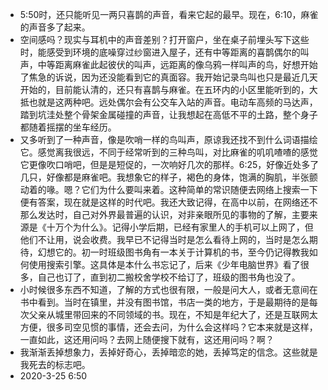 
- 5:50时，还只能听见一两只喜鹊的声音，看来它起的最早。现在，6:10，麻雀的声音多了起来。
- 空间感吗？现实与耳机中的声音差别？打开窗户，坐在桌子前埋头写下这些时，能感受到环境的底噪穿过纱窗进入屋子，还有中等距离的喜鹊偶尔的叫声，中等距离麻雀此起彼伏的叫声，远距离的像乌鸦一样叫声的鸟，好想开始了焦急的诉说，因为还没能看到它的真面容。我开始记录鸟叫也只是最近几天开始的，目前能认清的，还只有喜鹊与麻雀。在五环内的小区里能听到的，大抵也就是这两种吧。远处偶尔会有公交车入站的声音。电动车高频的马达声，踏到坑洼处整个骨架金属碰撞的声音，让我想起在高低不平的土路，整个身子都随着摇摆的坐车经历。
- 又多听到了一种声音，像是吹哨一样的鸟叫声，原谅我还找不到什么词语描绘它。感觉离我很远，不同于经常听到的三种鸟叫，对比麻雀的叽叽喳喳的感觉它更像吹口哨吧，但是是短促的，一次响好几次的那样。6:25，好像近处多了几只，好像都是麻雀吧。我想象它的样子，褐色的身体，饱满的胸肌，半张颤动着的喙。嗯？它们为什么要叫来着。这种简单的常识随便去网络上搜索一下便有答案，现在就是这样的时代吧。我还大致记得，在高中以前，在网络还不那么发达时，自己对外界最普遍的认识，对非亲眼所见的事物的了解，主要来源是《十万个为什么》。记得小学后期，已经有家里人的手机可以上网了，但他们不让用，说会收费。我早已不记得当时是怎么看待上网的，当时是怎么期待，幻想它的。初一时班级图书角有一本关于计算机的书，至今仍记得教我如何使用搜索引擎。这具体是本什么书忘记了，后来《少年电脑世界》看了很多，自己也订了，直到初二搬校舍学校不给订了，班级的图书角也没了。
- 小时候很多东西不知道，了解的方式也很有限，一般是问大人，或者无意间在书中看到。当时在镇里，并没有图书馆，书店一类的地方，于是最期待的是每次父亲从城里带回来的不同领域的书。现在，不知是年纪大了，还是互联网太方便，很多司空见惯的事情，还会去问，为什么会这样吗？它本来就是这样，一直如此，这还用问吗？去网上随便搜下就有，这还用问吗？啊？
- 我渐渐丢掉想象力，丢掉好奇心，丢掉暗恋的她，丢掉笃定的信念。这些就是我死去的标志吧。
- 2020-3-25 6:50
